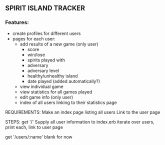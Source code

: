 ## SPIRIT ISLAND TRACKER

### Features:
- create profiles for different users
- pages for each user:
  - add results of a new game (only user)
    - score
    - win/lose
    - spirits played with
    - adversary
    - adversary level
    - healthy/unhealthy island
    - date played (added automatically?)
  - view individual game
  - view statistics for all games played
  - edit game info (only user)
  - index of all users linking to their statistics page



REQUIREMENTS:
  Make an index page listing all users
    Link to the user page


STEPS:
  get '/'
    Supply all user information to index.erb
    iterate over users, print each, link to user page

  get '/users/:name'
    blank for now
